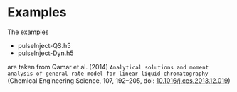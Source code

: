 # Examples

The examples
* pulseInject-QS.h5
* pulseInject-Dyn.h5

are taken from Qamar et al. (2014) `Analytical solutions and moment analysis of general rate model for linear liquid chromatography` (Chemical Engineering Science, 107, 192–205, doi: [10.1016/j.ces.2013.12.019](http://dx.doi.org/10.1016/j.ces.2013.12.019))

